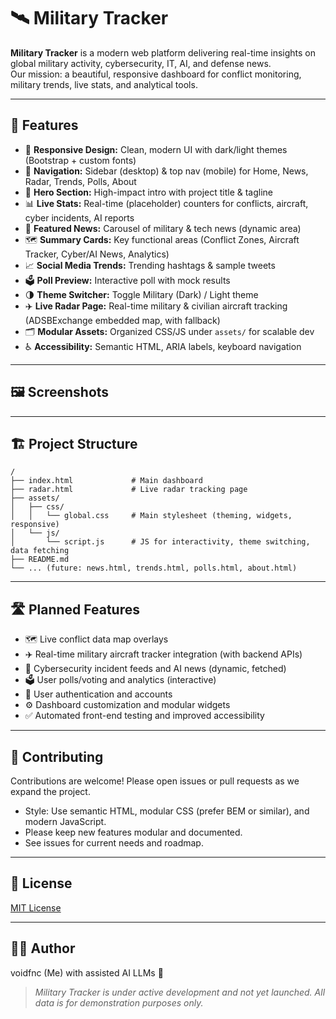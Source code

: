 # 🛰️ Military Tracker

**Military Tracker** is a modern web platform delivering real-time insights on global military activity, cybersecurity, IT, AI, and defense news.  
Our mission: a beautiful, responsive dashboard for conflict monitoring, military trends, live stats, and analytical tools.

---

## 🚀 Features

- 🎨 **Responsive Design:** Clean, modern UI with dark/light themes (Bootstrap + custom fonts)
- 🧭 **Navigation:** Sidebar (desktop) & top nav (mobile) for Home, News, Radar, Trends, Polls, About
- 🦾 **Hero Section:** High-impact intro with project title & tagline
- 📊 **Live Stats:** Real-time (placeholder) counters for conflicts, aircraft, cyber incidents, AI reports
- 📰 **Featured News:** Carousel of military & tech news (dynamic area)
- 🗺️ **Summary Cards:** Key functional areas (Conflict Zones, Aircraft Tracker, Cyber/AI News, Analytics)
- 📈 **Social Media Trends:** Trending hashtags & sample tweets
- 🗳️ **Poll Preview:** Interactive poll with mock results
- 🌗 **Theme Switcher:** Toggle Military (Dark) / Light theme
- ✈️ **Live Radar Page:** Real-time military & civilian aircraft tracking (ADSBExchange embedded map, with fallback)
- 🗂️ **Modular Assets:** Organized CSS/JS under `assets/` for scalable dev
- ♿ **Accessibility:** Semantic HTML, ARIA labels, keyboard navigation

---

## 🖼️ Screenshots

<!-- Add screenshots here: dashboard, radar, mobile view, etc. -->

---

## 🏗️ Project Structure

```
/
├── index.html             # Main dashboard
├── radar.html             # Live radar tracking page
├── assets/
│   ├── css/
│   │   └── global.css     # Main stylesheet (theming, widgets, responsive)
│   └── js/
│       └── script.js      # JS for interactivity, theme switching, data fetching
├── README.md
└── ... (future: news.html, trends.html, polls.html, about.html)
```

---

## 🛣️ Planned Features

- 🗺️ Live conflict data map overlays
- ✈️ Real-time military aircraft tracker integration (with backend APIs)
- 🦾 Cybersecurity incident feeds and AI news (dynamic, fetched)
- 🗳️ User polls/voting and analytics (interactive)
- 👤 User authentication and accounts
- ⚙️ Dashboard customization and modular widgets
- ✅ Automated front-end testing and improved accessibility

---

## 🤝 Contributing

Contributions are welcome! Please open issues or pull requests as we expand the project.
- Style: Use semantic HTML, modular CSS (prefer BEM or similar), and modern JavaScript.
- Please keep new features modular and documented.
- See issues for current needs and roadmap.

---

## 📜 License

[MIT License](LICENSE)

---

## 👨‍💻 Author

voidfnc (Me) with assisted AI LLMs 🤖

> _Military Tracker is under active development and not yet launched. All data is for demonstration purposes only._
